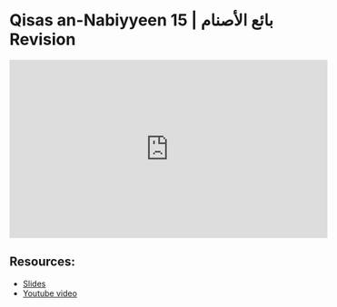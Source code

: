 # Qisas an-Nabiyyeen 15 | بائع الأصنام Revision

<iframe width="560" height="315" src="https://www.youtube-nocookie.com/embed/6qwyHguWtcs?start=0" frameborder="0" allow="accelerometer; autoplay; encrypted-media; gyroscope; picture-in-picture" allowfullscreen="allowfullscreen"></iframe><BR>



## Resources:
- [Slides](https://github.com/arshare/resources_balagha_pdfs)
- [Youtube video](6qwyHguWtcs)
